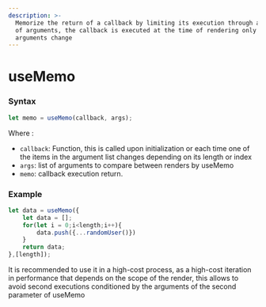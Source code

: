```yaml
---
description: >-
  Memorize the return of a callback by limiting its execution through an array
  of arguments, the callback is executed at the time of rendering only if the
  arguments change
---
```


# useMemo

### Syntax

```javascript
let memo = useMemo(callback, args);
```

Where :

* `callback`:  Function, this is called upon initialization or each time one of the items in the argument list changes depending on its length or index
* `args`: list of arguments to compare between renders by useMemo
* `memo`: callback execution return.

### Example

```javascript
let data = useMemo({
    let data = [];
    for(let i = 0;i<length;i++){
        data.push({...randomUser()})
    }
    return data;
},[length]);
```

It is recommended to use it in a high-cost process, as a high-cost iteration in performance that depends on the scope of the render, this allows to avoid second executions conditioned by the arguments of the second parameter of useMemo

